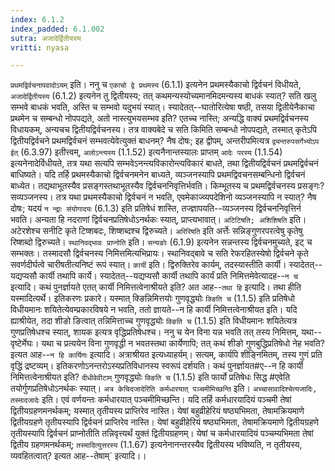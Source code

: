 ```yaml
---
index: 6.1.2
index_padded: 6.1.002
sutra: अजादेर्द्वितीयस्य
vritti: nyasa

---
```

`प्रथमद्विर्वचनापवादोऽयम्` इति। ननु च `एकाचो द्वे प्रथमस्य` (6.1.1) इत्यनेन प्रथमस्यैकाचो द्विर्वचनं विधीयते, `अजादेर्द्वितीयस्य` (6.1.2) इत्यनेन तु द्वितीयस्य; तत् कथमन्यस्योच्यमानमिदमन्यस्य बाधकं स्यात्? सति खलु सम्भवे बाधकं भवति, अस्ति च सम्भवो यदुभयं स्यात्। स्यादेतत्--घातोरित्येषा षष्ठी, तसया द्वितीयेनैकाचा प्रथमेन च सम्बन्धो नोपपद्यते, अतो नास्त्युभयसम्भव इति? एतच्च नास्ति; अन्यद्धि वाक्यं प्रथमद्विर्वचनस्य विधायकम्, अन्यचच द्वितीयद्विर्वचनस्य। तत्र वाक्यबेदे च सति किमिति सम्बन्धो नोपपद्यते, तस्मात् कृतेऽपि द्वितीयद्विर्वचने प्रथमद्विर्वचनं सम्भवत्येवेत्युक्तं बाधनम्? नैष दोषः; इह द्वीपम्, अन्तरीपमित्यत्र `द्व्यन्तरुपसर्गेभ्योऽप ईत्` (6.3.97) इतीत्त्वम्, `अलोऽन्त्यस्य` (1.1.52) इत्यनैनान्तस्यालः प्राप्तम् `आदेः परस्य` (1.1.54) इत्यनेनादेर्विधीयते, तत्र यथा सत्यपि सम्भवेऽनन्त्यविकारोन्त्यविकारं बाधते, तथा द्वितीयद्विर्वचनं प्रथमद्विर्वचनं बाधिष्यते। यदि तर्हि प्रथमस्यैकाचो द्विर्वचनमनेन बाध्यते, व्यञ्जनस्यापि प्रथमद्विवचनसम्बन्धिनो द्विर्वचनं बाध्येत। तद्यथाभूतस्यैव प्रसङ्गस्तथाभूतस्यैव द्विर्वचननिवृत्तिर्भवति। किम्भूतस्य च प्रथमद्विर्वचनस्य प्रसङ्गः? सव्यञ्जनस्य। तत्र यथा प्रथमस्यैकाचो द्विर्वचनं न भवति, एवमेकाज्व्यपदेशिनो व्यञ्जनस्यापि न स्यात्? नैष दोषः; यदयं `न न्द्राः संयोगादयः` (6.1.3) इति प्रतिषेधं शास्ति, तज्ज्ञापयति--व्यञ्जनस्य द्विर्वचननिवृत्तिर्न भवति। अन्यता हि नदराणां द्विर्वचनप्रतिषेधोऽनर्थकः स्यात्, प्राप्त्यभावात्।
`अटिटिषति; अशिशिषति` इति। अटेरशेश्च सनीटि कृते टिष्शबदः, शिष्शब्दश्च द्विरुच्यते। `अरिरिषति` इति अर्त्तेः सन्निङ्गुणरपरत्वेषु कृतेषु रिष्शब्दो द्विरुच्यते। `स्थानिवद्भावः प्राप्नोति` इति। `सन्यङोः` (6.1.9) इत्यनेन सन्नन्तस्य द्विर्वचनमुच्यते, इट् च सम्भक्तः। तस्मादसौ द्विर्वचनस्य निमित्तमित्यभिप्रायः। स्थानिवद्बावे च सति रेफरहितस्येषो द्विर्वचने कृते सवर्णदीर्घत्वे चारीषतीत्यनिष्टं रूपं स्यात्।
`कार्यी` इति। द्विरुक्तिरेव कार्यम्, तदस्यास्तीति कार्यी। स्यादेतत्--यद्यप्यसौ कार्यी तथापि कार्ये। स्यादेतत्--यद्यप्यसौ कार्यी तथापि कार्यं प्रति निमित्तमेवेत्यादह--`न च` इत्यादि। कथं पुनर्ज्ञायते एतत् कार्यी निमित्तत्वेनाश्रीयते इति? अत आह--`तथा हि` इत्यादि। तथा हीति यस्मादित्यर्थे। इतिकरणः प्रकारे। यस्मात् क्ङिन्निमित्तयोः गुणवृद्ध्योः `क्ङिति च` (1.1.5) इति प्रतिषेधो विधीयमानः शयितेत्येवम्प्रकारविषये न भवति, ततो ज्ञायते--न हि कार्यी निमित्तत्वेनाश्रीयत इति। यदि ह्याश्रीयेत, तदा शीङो ङित्वात् तन्निमित्ताच्च गुणवृद्ध्योः `क्ङिति च` (1.1.5) इति विधीयमानः शयितेत्यत्र गुणप्रतिषेधश्च स्यात्, शायक इत्यत्र वृद्धिप्रतिषेधश्च। ननु च येन विना यन्न भवति तत् तस्य निमित्तम्, यथा--वृष्टेर्मेघः। यथा च प्रत्ययेन विना गुणवृद्धी न भवतस्तथा कार्येणापि; तत् कथं शीङो गुणबुद्धिप्रतिषेधो नेह भवति? इत्यत आह--`न हि कार्यिणः` इत्यादि। अत्राश्रीयत इत्यध्याहर्यम्। सत्यम्, कार्यपि शीङ्निमितम्, तस्य गुणं प्रति वृद्धिं द्रष्टव्यम्। इतिकरणोऽनन्तरोऽस्यप्रतिविधानस्य स्वरूपं दर्शयति। कथं पुनर्ज्ञायत#ए--न हि कार्यी निमित्तत्वेनाश्रीयत इति? `दीधीवेवीटाम्` गुणवृद्ध्योः `क्ङिति च` (1.1.5) इति फार्यो प्रतिषेधः सिद्ध #एवेति तयोर्गुणप्रतिषेधोऽनर्थकः स्यात्।
`अत्र केचिदजादेरिति कर्मधारयात् पञ्चमीमिच्छन्ति` इति। `अच्चासावादिश्चेत्यजादिः, तस्मादजादेः` इति। एवं वर्णयन्तः कर्मधारयात् पञ्चमीमिच्छन्ति। यदि तर्हि कर्मधारयादियं पञ्चमी तेषां द्वितीयग्रहणमनर्थकम्; यस्मात् तृतीयस्य प्राप्तिरेव नास्ति। येषां बहुव्रीहेरियं षष्ठ्यभिमता, तेषामक्रियमाणे द्वितीयग्रहणे तृतीयस्यापि द्विर्वचनं प्राप्तिरेव नास्ति। येषां बहुव्रीहेरियं षष्ठ्यभिमता, तेषामक्रियमाणे द्वितीयग्रहणे तृतीयस्यापि द्विर्वचनं प्राप्नोतीति तन्निवृत्त्यर्थं युक्तं द्वितीयग्रहणम्। येषां च कर्मधारयादियं पञ्चम्यभिमता तेषां द्वितीय ग्रहणमनर्थकम्; `तस्मादित्युत्तरस्य` (1.1.67) इत्यनेनानन्तरस्यैव द्वितीयस्य भविष्यति, न तृतीयस्य, व्यवहितत्वात्? इत्यत आह--तेषाम्` इत्यादि।।